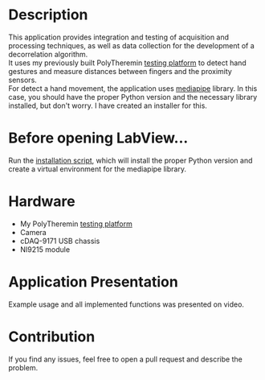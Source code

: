# Description
This application provides integration and testing of acquisition and processing techniques, as well as data collection for the development of a decorrelation algorithm.  
It uses my previously built PolyTheremin [testing platform](https://github.com/MiCyg/PolyTheremin_Hardware) to detect hand gestures and measure distances between fingers and the proximity sensors.  
For detect a hand movement, the application uses [mediapipe](https://github.com/google-ai-edge/mediapipe) library. In this case, you should have the proper Python version and the necessary library installed, but don't worry. I have created an installer for this.

# Before opening LabView...
Run the [installation script](pythonInstallation.bat), which will install the proper Python version and create a virtual environment for the mediapipe library.

# Hardware
- My PolyTheremin [testing platform](https://github.com/MiCyg/PolyTheremin_Hardware)
- Camera
- cDAQ-9171 USB chassis
- NI9215 module

# Application Presentation
Example usage and all implemented functions was presented on video.



# Contribution
If you find any issues, feel free to open a pull request and describe the problem. 


